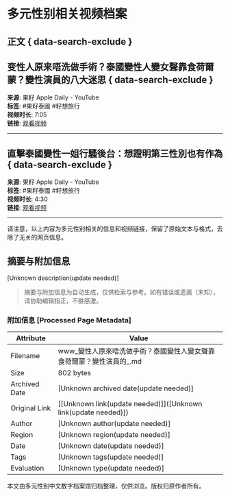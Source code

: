 # 多元性别相关视频档案

## 正文 { data-search-exclude }


## 变性人原来唔洗做手術？泰國變性人變女聲靠食荷爾蒙？變性演員的八大迷思 { data-search-exclude }
**来源**: 果籽 Apple Daily - YouTube  
**标签**: #果籽泰國 #籽想旅行  
**视频时长**: 7:05  
**链接**: [观看视频](https://www.youtube.com/watch?v=CBBq_D0-Lsg)

---

## 直擊泰國變性一姐行騷後台：想證明第三性別也有作為 { data-search-exclude }
**来源**: 果籽 Apple Daily - YouTube  
**标签**: #果籽泰國 #籽想旅行  
**视频时长**: 4:30  
**链接**: [观看视频](https://www.youtube.com/watch?v=HxoHgNpDK9A)

---

请注意，以上内容为多元性别相关的信息和视频链接，保留了原始文本与格式，去除了无关的网页信息。
<!-- tcd_original_link https://www.youtube.com/watch?v=zI9CSPi-jwY -->


## 摘要与附加信息

<!-- tcd_abstract -->
[Unknown description(update needed)]
<!-- tcd_abstract_end -->

> 摘要与附加信息为自动生成，仅供检索与参考。如有错误或遗漏（未知），请协助编辑指正，不胜感激。

### 附加信息 [Processed Page Metadata]

| Attribute       | Value                                  |
|-----------------|----------------------------------------|
| Filename        | www_變性人原來唔洗做手術？泰國變性人變女聲靠食荷爾蒙？變性演員的_.md                             |
| Size            | 802 bytes                           |
| Archived Date   | [Unknown archived date(update needed)]                             |
| Original Link   | [[Unknown link(update needed)]]([Unknown link(update needed)])                       |
| Author          | [Unknown author(update needed)]                               |
| Region          | [Unknown region(update needed)]                               |
| Date            | [Unknown date(update needed)]                                 |
| Tags            | [Unknown tags(update needed)]                                 |
| Evaluation            | [Unknown type(update needed)]                                 |
<!-- tcd_table_end -->

本文由多元性别中文数字档案馆归档整理，仅供浏览。版权归原作者所有。
